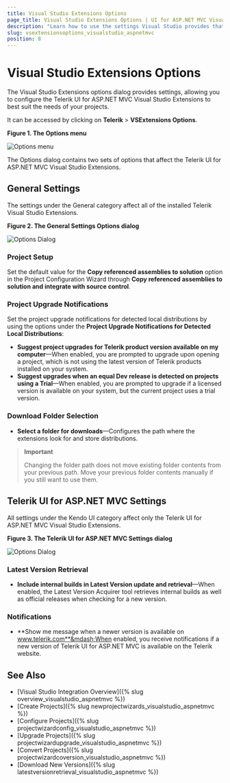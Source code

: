```yaml
---
title: Visual Studio Extensions Options
page_title: Visual Studio Extensions Options | UI for ASP.NET MVC Visual Studio Integration
description: "Learn how to use the settings Visual Studio provides that allow you to configure the Telerik UI for ASP.NET MVC Visual Studio Extensions to best suit your needs."
slug: vsextensionsoptions_visualstudio_aspnetmvc
position: 8
---
```


# Visual Studio Extensions Options

The Visual Studio Extensions options dialog provides settings, allowing you to configure the Telerik UI for ASP.NET MVC Visual Studio Extensions to best suit the  needs of your projects.

It can be accessed by clicking on **Telerik** > **VSExtensions Options**.

**Figure 1. The Options menu**

![Options menu](/vs-integration/images/options_menu.png)

The Options dialog contains two sets of options that affect the Telerik UI for ASP.NET MVC Visual Studio Extensions.

## General Settings

The settings under the General category affect all of the installed Telerik Visual Studio Extensions.

**Figure 2. The General Settings Options dialog**

![Options Dialog](/vs-integration/images/options.png)

### Project Setup

Set the default value for the **Copy referenced assemblies to solution** option in the Project Configuration Wizard through **Copy referenced assemblies to solution and integrate with source control**.

### Project Upgrade Notifications

Set the project upgrade notifications for detected local distributions by using the options under the **Project Upgrade Notifications for Detected Local Distributions**:

- **Suggest project upgrades for Telerik product version available on my computer**&mdash;When enabled, you are prompted to upgrade upon opening a project, which is not using the latest version of Telerik products installed on your system.
- **Suggest upgrades when an equal Dev release is detected on projects using a Trial**&mdash;When enabled, you are prompted to upgrade if a licensed version is available on your system, but the current project uses a trial version.

### Download Folder Selection

- **Select a folder for downloads**&mdash;Configures the path where the extensions look for and store distributions.

> **Important**
>
> Changing the folder path does not move existing folder contents from your previous path. Move your previous folder contents manually if you still want to use them.

## Telerik UI for ASP.NET MVC Settings

All settings under the Kendo UI category affect only the Telerik UI for ASP.NET MVC Visual Studio Extensions.

**Figure 3. The Telerik UI for ASP.NET MVC Settings dialog**

![Options Dialog](/vs-integration/images/options_kendo.png)

### Latest Version Retrieval

- **Include internal builds in Latest Version update and retrieval**&mdash;When enabled, the Latest Version Acquirer tool retrieves internal builds as well as official releases when checking for a new version.

### Notifications

- **Show me message when a newer version is available on www.telerik.com**&mdash;When enabled, you receive notifications if a new version of Telerik UI for ASP.NET MVC is available on the Telerik website.

## See Also

* [Visual Studio Integration Overview]({% slug overview_visualstudio_aspnetmvc %})
* [Create Projects]({% slug newprojectwizards_visualstudio_aspnetmvc %})
* [Configure Projects]({% slug projectwizardconfig_visualstudio_aspnetmvc %})
* [Upgrade Projects]({% slug projectwizardupgrade_visualstudio_aspnetmvc %})
* [Convert Projects]({% slug projectwizardcoversion_visualstudio_aspnetmvc %})
* [Download New Versions]({% slug latestversionretrieval_visualstudio_aspnetmvc %})
